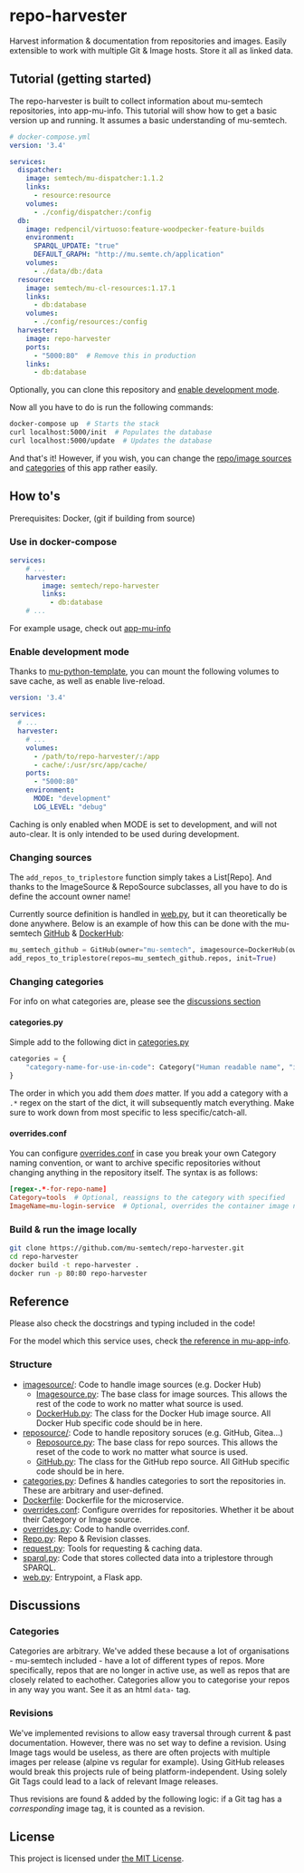# repo-harvester

Harvest information & documentation from repositories and images. Easily extensible to work with multiple Git & Image hosts. Store it all as linked data. 

## Tutorial (getting started)
The repo-harvester is built to collect information about mu-semtech repositories, into app-mu-info. This tutorial will show how to get a basic version up and running. It assumes a basic understanding of mu-semtech.

```yml
# docker-compose.yml
version: '3.4'

services:
  dispatcher:
    image: semtech/mu-dispatcher:1.1.2
    links:
      - resource:resource
    volumes:
      - ./config/dispatcher:/config
  db:
    image: redpencil/virtuoso:feature-woodpecker-feature-builds
    environment:
      SPARQL_UPDATE: "true"
      DEFAULT_GRAPH: "http://mu.semte.ch/application"
    volumes:
      - ./data/db:/data
  resource:
    image: semtech/mu-cl-resources:1.17.1
    links:
      - db:database
    volumes:
      - ./config/resources:/config
  harvester:
    image: repo-harvester
    ports:
      - "5000:80"  # Remove this in production
    links:
      - db:database
```

Optionally, you can clone this repository and [enable development mode](#enable-development-mode).

Now all you have to do is run the following commands:
```bash
docker-compose up  # Starts the stack
curl localhost:5000/init  # Populates the database
curl localhost:5000/update  # Updates the database
```

And that's it! However, if you wish, you can change the [repo/image sources](#changing-sources) and [categories](#changing-categories) of this app rather easily.


## How to's
Prerequisites: Docker, (git if building from source)

### Use in docker-compose
```yaml
services:
    # ...
    harvester:
        image: semtech/repo-harvester
        links:
          - db:database
    # ...
```

For example usage, check out [app-mu-info](https://github.com/mu-semtech/app-mu-info)

### Enable development mode
Thanks to [mu-python-template](https://github.com/mu-semtech/mu-python-template#development-mode), you can mount the following volumes to save cache, as well as enable live-reload.
```yaml
version: '3.4'

services:
  # ...
  harvester:
    # ...
    volumes:
      - /path/to/repo-harvester/:/app
      - cache/:/usr/src/app/cache/
    ports:
      - "5000:80"
    environment:
      MODE: "development"
      LOG_LEVEL: "debug"
```
Caching is only enabled when MODE is set to development, and will not auto-clear. It is only intended to be used during development.

### Changing sources
The `add_repos_to_triplestore` function simply takes a List[Repo]. And thanks to the ImageSource & RepoSource subclasses, all you have to do is define the account owner name!

Currently source definition is handled in [web.py](web.py), but it can theoretically be done anywhere. Below is an example of how this can be done with the mu-semtech [GitHub](https://github.com/mu-semtech/) & [DockerHub](https://hub.docker.com/u/semtech):
```python
mu_semtech_github = GitHub(owner="mu-semtech", imagesource=DockerHub(owner="semtech"))
add_repos_to_triplestore(repos=mu_semtech_github.repos, init=True)
```

### Changing categories
For info on what categories are, please see the [discussions section](#categories)

#### categories.py
Simple add to the following dict in [categories.py](categories.py)
```python
categories = {
    "category-name-for-use-in-code": Category("Human readable name", "id", "optional-regex-.*-to-add-repos-with-matching-names-to-category"),
}
```
The order in which you add them *does* matter. If you add a category with a `.*` regex on the start of the dict, it will subsequently match everything. Make sure to work down from most specific to less specific/catch-all.

#### overrides.conf
You can configure [overrides.conf](overrides.conf) in case you break your own Category naming convention, or want to archive specific repositories without changing anything in the repository itself.
The syntax is as follows:
```conf
[regex-.*-for-repo-name]
Category=tools  # Optional, reassigns to the category with specified 
ImageName=mu-login-service  # Optional, overrides the container image name for this repo
```



### Build & run the image locally
```bash
git clone https://github.com/mu-semtech/repo-harvester.git
cd repo-harvester
docker build -t repo-harvester .
docker run -p 80:80 repo-harvester
```


## Reference
Please also check the docstrings and typing included in the code!

For the model which this service uses, check [the reference in mu-app-info](https://github.com/mu-semtech/app-mu-info#reference).


### Structure
- [imagesource/](imagesource/): Code to handle image sources (e.g. Docker Hub)
    - [Imagesource.py](imagesource/Imagesource.py): The base class for image sources. This allows the rest of the code to work no matter what source is used.
    - [DockerHub.py](imagesource/DockerHub.py): The class for the Docker Hub image source. All Docker Hub specific code should be in here.
- [reposource/](reposource/): Code to handle repository soruces (e.g. GitHub, Gitea...)
    - [Reposource.py](reposource/Reposource.py): The base class for repo sources. This allows the reset of the code to work no matter what source is used.
    - [GitHub.py](reposource/GitHub.py): The class for the GitHub repo source. All GitHub specific code should be in here.
- [categories.py](categories.py): Defines & handles categories to sort the repositories in. These are arbitrary and user-defined.
- [Dockerfile](Dockerfile): Dockerfile for the microservice.
- [overrides.conf](overrides.conf): Configure overrides for repositories. Whether it be about their Category or Image source.
- [overrides.py](overrides.py): Code to handle overrides.conf.
- [Repo.py](Repo.py): Repo & Revision classes.
- [request.py](request.py): Tools for requesting & caching data.
- [sparql.py](sparql.py): Code that stores collected data into a triplestore through SPARQL.
- [web.py](web.py): Entrypoint, a Flask app.


## Discussions
### Categories
Categories are arbitrary. We've added these because a lot of organisations - mu-semtech included - have a lot of different types of repos. More specifically, repos that are no longer in active use, as well as repos that are closely related to eachother. Categories allow you to categorise your repos in any way you want. See it as an html `data-` tag.

### Revisions
We've implemented revisions to allow easy traversal through current & past documentation.
However, there was no set way to define a revision. Using Image tags would be useless, as there are often projects with multiple images per release (alpine vs regular for example). Using GitHub releases would break this projects rule of being platform-independent. Using solely Git Tags could lead to a lack of relevant Image releases.

Thus revisions are found & added by the following logic: if a Git tag has a *corresponding* image tag, it is counted as a revision.


## License
This project is licensed under [the MIT License](LICENSE).

